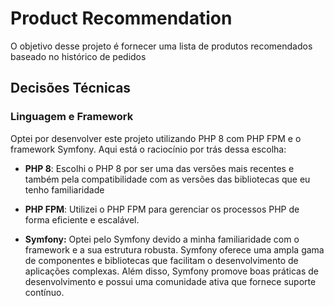 # Product Recommendation
O objetivo desse projeto é fornecer uma lista de produtos recomendados baseado no histórico de pedidos

## Decisões Técnicas
### Linguagem e Framework

Optei por desenvolver este projeto utilizando PHP 8 com PHP FPM e o framework Symfony. Aqui está o raciocínio por trás dessa escolha:

* **PHP 8**: Escolhi o PHP 8 por ser uma das versões mais recentes e também pela compatibilidade com as versões das bibliotecas que eu tenho familiaridade

* **PHP FPM**: Utilizei o PHP FPM para gerenciar os processos PHP de forma eficiente e escalável.

* **Symfony:** Optei pelo Symfony devido a minha familiaridade com o framework e a sua estrutura robusta. Symfony oferece uma ampla gama de componentes e bibliotecas que facilitam o desenvolvimento de aplicações complexas. Além disso, Symfony promove boas práticas de desenvolvimento e possui uma comunidade ativa que fornece suporte contínuo.